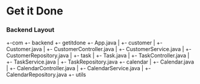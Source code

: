 # Get it Done


### Backend Layout
  +-com
     +- backend
         +- getitdone
             +- App.java
             |
             +- customer
             |   +- Customer.java
             |   +- CustomerController.java
             |   +- CustomerService.java
             |   +- CustomerRepository.java
             |
             +- task
             |   +- Task.java
             |   +- TaskController.java
             |   +- TaskService.java
             |   +- TaskRepository.java
             +- calendar
             |   +- Calendar.java
             |   +- CalendarController.java
             |   +- CalendarService.java
             |   +- CalendarRepository.java
             +- utils
             
